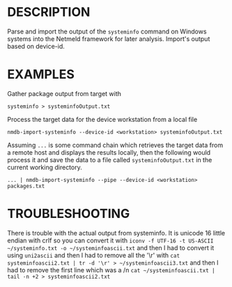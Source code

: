 DESCRIPTION
===========

Parse and import the output of the
`systeminfo`
command on Windows
systems into the Netmeld framework for later analysis. Import's output
based on device-id.

EXAMPLES
========

Gather package output from target with
```
systeminfo > systeminfoOutput.txt
```

Process the target data for the device workstation from a local file
```
nmdb-import-systeminfo --device-id <workstation> systeminfoOutput.txt
```

Assuming `...` is some command chain which retrieves the target data from a
remote host and displays the results locally, then the following would
process it and save the data to a file called `systeminfoOutput.txt` in the current
working directory.
```
... | nmdb-import-systeminfo --pipe --device-id <workstation> packages.txt
```
TROUBLESHOOTING
========

There is trouble with the actual output from systeminfo. It is unicode 16 little endian with crlf so you can convert it with `iconv -f UTF-16 -t US-ASCII ~/systeminfo.txt -o ~/systeminfoascii.txt` and then I had to convert it using `uni2ascii` and then I had to remove all the '\r' with `cat systeminfoascii2.txt | tr -d '\r' > ~/systeminfoascii3.txt` and then I had to remove the first line which was a /n `cat ~/systeminfoascii.txt | tail -n +2 > systeminfoascii2.txt`